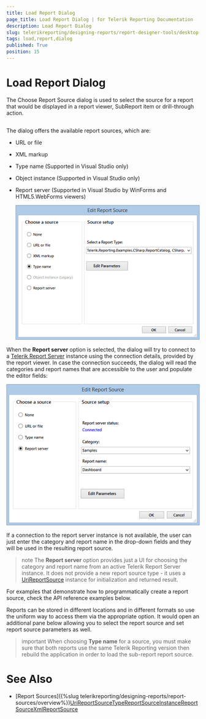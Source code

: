 ```yaml
---
title: Load Report Dialog
page_title: Load Report Dialog | for Telerik Reporting Documentation
description: Load Report Dialog
slug: telerikreporting/designing-reports/report-designer-tools/desktop-designers/tools/load-report-dialog
tags: load,report,dialog
published: True
position: 15
---
```


# Load Report Dialog



The Choose Report Source dialog is used to select the source for a report that would be displayed in a report viewer,
        SubReport item or drill-through action.
      

## 

The dialog offers the available report sources, which are:

* URL or file
            

* XML markup
            

* Type name (Supported in Visual Studio only)
            

* Object instance (Supported in Visual Studio only)
            

* Report server (Supported in Visual Studio by WinForms and HTML5.WebForms viewers)
              
  ![reportsource-dialog-winforms-viewer](images/reportsource-dialog-winforms-viewer.png)

When the __Report server__ option is selected, the dialog will try to connect to a
          [Telerik Report Server](http://docs.telerik.com/report-server/introduction)          instance using the connection details, provided by the report viewer. In case the connection succeeds, the dialog will read the categories and report names that are accessible
          to the user and populate the editor fields:
          
  ![reportsource-dialog-html 5webforms-viewer](images/reportsource-dialog-html5webforms-viewer.png)

If a connection to the report server instance is not available, the user can just enter the category and report name in the drop-down fields and they will be used in the resulting report source.
        

>note The  __Report server__  option provides just a UI for choosing the category and report name from an active Telerik Report Server instance.            It does not provide a new report source type - it uses a [UriReportSource](/reporting/api/Telerik.Reporting.UriReportSource) instance            for initialization and returned result.          


For examples that demonstrate how to programmatically create a report source, check the API reference examples below.

Reports can be stored in different locations and in different formats so use the uniform way to access
          them via the appropriate option. It would open an additional pane below allowing you to select the report source and
          set report source parameters as well.
        

>important When choosing  __Type name__  for a source, you must make sure that both reports use the same Telerik Reporting version then rebuild the application in order to load the sub-report report source.          


# See Also


 * [Report Sources]({%slug telerikreporting/designing-reports/report-sources/overview%})[UriReportSource](/reporting/api/Telerik.Reporting.UriReportSource)[TypeReportSource](/reporting/api/Telerik.Reporting.TypeReportSource)[InstanceReportSource](/reporting/api/Telerik.Reporting.InstanceReportSource)[XmlReportSource](/reporting/api/Telerik.Reporting.XmlReportSource)
